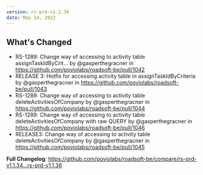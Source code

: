 ```yaml
---
version: rs-prd-v1.1.36
date: May 14, 2022
---
```


## What's Changed
* RS-1289: Change way of accessing to activity table assignTaskIdByCrit… by @gasperthegracner in https://github.com/poviolabs/roadsoft-be/pull/1042
* RELEASE 3: Hotfix for accessing activity table in assignTaskIdByCriteria by @gasperthegracner in https://github.com/poviolabs/roadsoft-be/pull/1043
* RS-1289: Change way of accessing to activity table deleteActivitiesOfCompany by @gasperthegracner in https://github.com/poviolabs/roadsoft-be/pull/1044
* RS-1289: Change way of accessing to activity table deleteActivitiesOfCompany with raw QUERY by @gasperthegracner in https://github.com/poviolabs/roadsoft-be/pull/1046
* RELEASE3: Change way of accessing to activity table deleteActivitiesOfCompany by @gasperthegracner in https://github.com/poviolabs/roadsoft-be/pull/1045


**Full Changelog**: https://github.com/poviolabs/roadsoft-be/compare/rs-prd-v1.1.34...rs-prd-v1.1.36